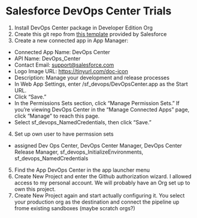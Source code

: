 # Salesforce DevOps Center Trials

1) Install DevOps Center package in Developer Edition Org
2) Create this git repo from [this template](https://github.com/forcedotcom/dx-empty) provided by Salesforce
3) Create a new connected app in App Manager:
  - Connected App Name: DevOps Center
  - API Name: DevOps_Center
  - Contact Email: support@salesforce.com
  - Logo Image URL: https://tinyurl.com/doc-icon
  - Description: Manage your development and release processes
  - In Web App Settings, enter /sf_devops/DevOpsCenter.app as the Start URL.
  - Click “Save.”
  - In the Permissions Sets section, click “Manage Permission Sets.” If you’re viewing DevOps Center in the “Manage Connected Apps” page, click “Manage” to reach this page.
  - Select sf_devops_NamedCredentials, then click “Save.”
4) Set up own user to have permssion sets
  - assigned Dev Ops Center, DevOps Center Manager, DevOps Center Release Manager, sf_devops_InitializeEnvironments, sf_devops_NamedCredentials
5) Find the App DevOps Center in the app launcher menu
6) Create New Project and enter the Github authorization wizard. I allowed access to my personal account. We will probably have an Org set up to own this project.
7) Create New Project again and start actually configuring it. You select your production org as the destination and connect the pipeline up frome existing sandboxes (maybe scratch orgs?)
